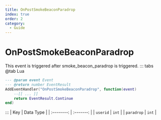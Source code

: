 ```yaml
---
title: OnPostSmokeBeaconParadrop
index: true
order: 2
category:
  - Guide
---
```


# OnPostSmokeBeaconParadrop
This event is triggered after smoke_beacon_paradrop is triggered.
::: tabs
@tab Lua
```lua
--- @param event Event
--- @return number EventResult
AddEventHandler("OnPostSmokeBeaconParadrop", function(event)
    --[[ ... ]]
    return EventResult.Continue
end)
```

:::
|     Key    | Data Type |
| :--------: | :-------: |
|  `userid`  |   `int`   |
| `paradrop` |   `int`   |